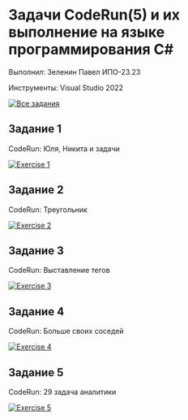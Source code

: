 # Задачи CodeRun(5) и их выполнение на языке программирования C#

Выполнил: Зеленин Павел ИПО-23.23

Инструменты: Visual Studio 2022

[![Все задания](https://img.shields.io/badge/📁_Все_задания-607D8B?style=for-the-badge&logo=github&logoColor=white)](https://github.com/MinorityKilla/homeworkZelenin/tree/main/Tasks)

## Задание 1

CodeRun: Юля, Никита и задачи

[![Exercise 1](https://img.shields.io/badge/Exercise-1-4CAF50?style=for-the-badge&logo=csharp&logoColor=white)](https://github.com/MinorityKilla/homeworkZelenin/blob/main/Tasks/Code-run/Exercise1.cs)  
## Задание 2

CodeRun: Треугольник

[![Exercise 2](https://img.shields.io/badge/Exercise-2-2196F3?style=for-the-badge&logo=csharp&logoColor=white)](https://github.com/MinorityKilla/homeworkZelenin/blob/main/Tasks/Code-run/Exercise2.cs)  
## Задание 3 

CodeRun: Выставление тегов

[![Exercise 3](https://img.shields.io/badge/Exercise-3-FF9800?style=for-the-badge&logo=csharp&logoColor=white)](https://github.com/MinorityKilla/homeworkZelenin/blob/main/Tasks/Code-run/Exercise3.cs)  
## Задание 4

CodeRun: Больше своих соседей

[![Exercise 4](https://img.shields.io/badge/Exercise-4-9C27B0?style=for-the-badge&logo=csharp&logoColor=white)](https://github.com/MinorityKilla/homeworkZelenin/blob/main/Tasks/Code-run/Exercise4.cs)  
## Задание 5

CodeRun: 29 задача аналитики


[![Exercise 5](https://img.shields.io/badge/Exercise-5-E91E63?style=for-the-badge&logo=csharp&logoColor=white)](https://github.com/MinorityKilla/homeworkZelenin/blob/main/Tasks/Code-run/Exercise5.cs)
